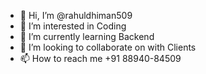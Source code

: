 - 👋 Hi, I’m @rahuldhiman509
- 👀 I’m interested in Coding
- 🌱 I’m currently learning Backend
- 💞️ I’m looking to collaborate on with Clients
- 📫 How to reach me +91 88940-84509

<!---
rahuldhiman509/rahuldhiman509 is a ✨ special ✨ repository because its `README.md` (this file) appears on your GitHub profile.
You can click the Preview link to take a look at your changes.
--->
